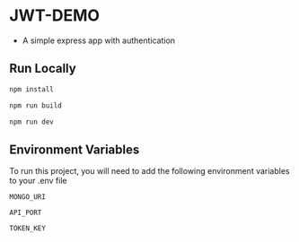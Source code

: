 # JWT-DEMO

- A simple express app with authentication
## Run Locally

```bash
npm install
```

```bash
npm run build
```

```bash
npm run dev
```
## Environment Variables

To run this project, you will need to add the following environment variables to your .env file

`MONGO_URI`

`API_PORT`

`TOKEN_KEY`
